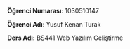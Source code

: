 **Öğrenci Numarası**: 1030510147 <br/>

**Öğrenci Adı**: Yusuf Kenan Turak <br/>

**Ders Adı:** BS441 Web Yazılım Geliştirme
